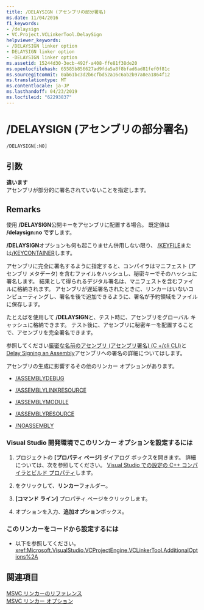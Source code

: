 ```yaml
---
title: /DELAYSIGN (アセンブリの部分署名)
ms.date: 11/04/2016
f1_keywords:
- /delaysign
- VC.Project.VCLinkerTool.DelaySign
helpviewer_keywords:
- /DELAYSIGN linker option
- DELAYSIGN linker option
- -DELAYSIGN linker option
ms.assetid: 15244d30-3ecb-492f-a408-ffe81f38de20
ms.openlocfilehash: 65585b856627ad9fda5a8f8bfad6ad81fef0f81c
ms.sourcegitcommit: 0ab61bc3d2b6cfbd52a16c6ab2b97a8ea1864f12
ms.translationtype: MT
ms.contentlocale: ja-JP
ms.lasthandoff: 04/23/2019
ms.locfileid: "62293837"
---
```

# <a name="delaysign-partially-sign-an-assembly"></a>/DELAYSIGN (アセンブリの部分署名)

```
/DELAYSIGN[:NO]
```

## <a name="arguments"></a>引数

**違います**<br/>
アセンブリが部分的に署名されていないことを指定します。

## <a name="remarks"></a>Remarks

使用 **/DELAYSIGN**公開キーをアセンブリに配置する場合。 既定値は **/delaysign:no です**します。

**/DELAYSIGN**オプションも何も起こりません併用しない限り、 [/KEYFILE](keyfile-specify-key-or-key-pair-to-sign-an-assembly.md)または[/KEYCONTAINER](keycontainer-specify-a-key-container-to-sign-an-assembly.md)します。

アセンブリに完全に署名するように指定すると、コンパイラはマニフェスト (アセンブリ メタデータ) を含むファイルをハッシュし、秘密キーでそのハッシュに署名します。 結果として得られるデジタル署名は、マニフェストを含むファイルに格納されます。 アセンブリが遅延署名されたときに、リンカーはいないコンピューティングし、署名を後で追加できるように、署名が予約領域をファイルに保存します。

たとえばを使用して **/DELAYSIGN**と、テスト時に、アセンブリをグローバル キャッシュに格納できます。 テスト後に、アセンブリに秘密キーを配置することで、アセンブリを完全署名できます。

参照してください[厳密な名前のアセンブリ (アセンブリ署名) (C +/cli CLI)](../../dotnet/strong-name-assemblies-assembly-signing-cpp-cli.md)と[Delay Signing an Assembly](/dotnet/framework/app-domains/delay-sign-assembly)アセンブリへの署名の詳細についてはします。

アセンブリの生成に影響するその他のリンカー オプションがあります。

- [/ASSEMBLYDEBUG](assemblydebug-add-debuggableattribute.md)

- [/ASSEMBLYLINKRESOURCE](assemblylinkresource-link-to-dotnet-framework-resource.md)

- [/ASSEMBLYMODULE](assemblymodule-add-a-msil-module-to-the-assembly.md)

- [/ASSEMBLYRESOURCE](assemblyresource-embed-a-managed-resource.md)

- [/NOASSEMBLY](noassembly-create-a-msil-module.md)

### <a name="to-set-this-linker-option-in-the-visual-studio-development-environment"></a>Visual Studio 開発環境でこのリンカー オプションを設定するには

1. プロジェクトの **[プロパティ ページ]** ダイアログ ボックスを開きます。 詳細については、次を参照してください。 [Visual Studio での設定の C++ コンパイラとビルド プロパティ](../working-with-project-properties.md)します。

1. をクリックして、**リンカー**フォルダー。

1. **[コマンド ライン]** プロパティ ページをクリックします。

1. オプションを入力、**追加オプション**ボックス。

### <a name="to-set-this-linker-option-programmatically"></a>このリンカーをコードから設定するには

- 以下を参照してください。<xref:Microsoft.VisualStudio.VCProjectEngine.VCLinkerTool.AdditionalOptions%2A>

## <a name="see-also"></a>関連項目

[MSVC リンカーのリファレンス](linking.md)<br/>
[MSVC リンカー オプション](linker-options.md)
